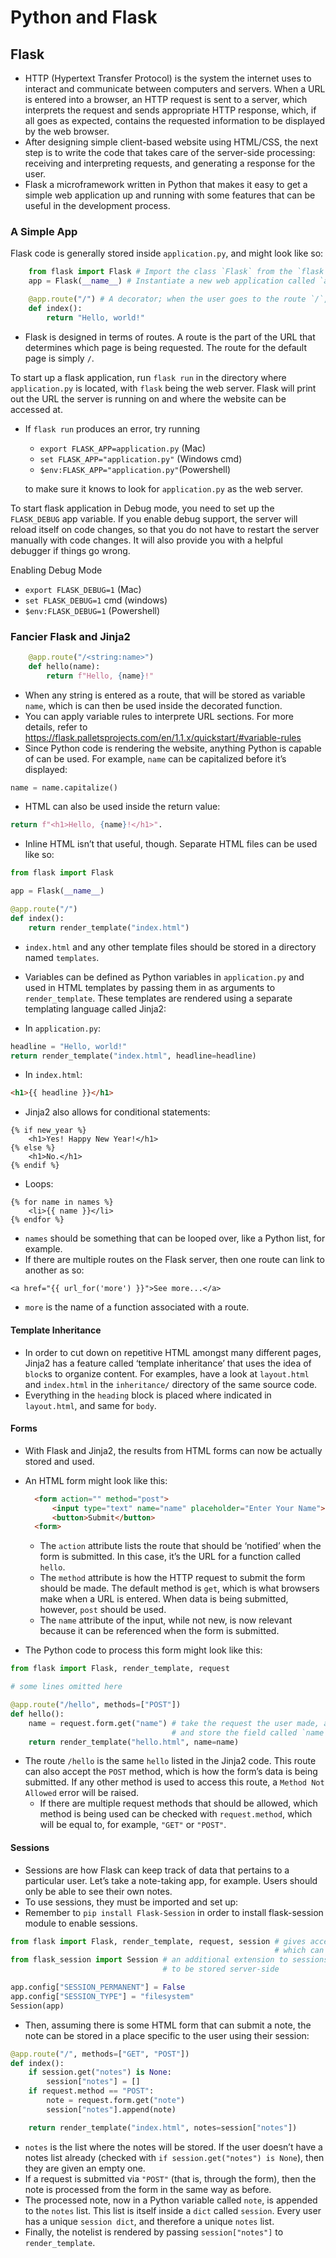 Python and Flask
================

Flask
-----

-   HTTP (Hypertext Transfer Protocol) is the system the internet uses to interact and communicate between computers and servers. When a URL is entered into a browser, an HTTP request is sent to a server, which interprets the request and sends appropriate HTTP response, which, if all goes as expected, contains the requested information to be displayed by the web browser.
-   After designing simple client-based website using HTML/CSS, the next step is to write the code that takes care of the server-side processing: receiving and interpreting requests, and generating a response for the user.
-   Flask a microframework written in Python that makes it easy to get a simple web application up and running with some features that can be useful in the development process.

### A Simple App

Flask code is generally stored inside `application.py`, and might look like so:

```python
    from flask import Flask # Import the class `Flask` from the `flask` module, written by someone else.
    app = Flask(__name__) # Instantiate a new web application called `app`, with `__name__` representing the current file

    @app.route("/") # A decorator; when the user goes to the route `/`, exceute the function immediately below
    def index():
        return "Hello, world!"
```

-   Flask is designed in terms of routes. A route is the part of the URL that determines which page is being requested. The route for the default page is simply `/`.

To start up a flask application, run `flask run` in the directory where `application.py` is located, with `flask` being the web server. Flask will print out the URL the server is running on and where the website can be accessed at.

-   If `flask run` produces an error, try running
    -   `export FLASK_APP=application.py` (Mac)
    -   `set FLASK_APP="application.py"`  (Windows cmd)
    -   `$env:FLASK_APP="application.py"`(Powershell)

    to make sure it knows to look for `application.py` as the web server.

To start flask application in Debug mode, you need to set up the `FLASK_DEBUG` app variable. If you enable debug support, the server will reload itself on code changes, so that you do not have to restart the server manually with code changes. It will also provide you with a helpful debugger if things go wrong.

Enabling Debug Mode

-   `export FLASK_DEBUG=1` (Mac)
-   `set FLASK_DEBUG=1` cmd (windows)
-   `$env:FLASK_DEBUG=1` (Powershell)

### Fancier Flask and Jinja2

```python 
    @app.route("/<string:name>")
    def hello(name):
        return f"Hello, {name}!"
```

-   When any string is entered as a route, that will be stored as variable `name`, which is can then be used inside the decorated function.
-   You can apply variable rules to interprete URL sections. For more details, refer to https://flask.palletsprojects.com/en/1.1.x/quickstart/#variable-rules
-   Since Python code is rendering the website, anything Python is capable of can be used. For example, `name` can be capitalized before it’s displayed:

```python 
name = name.capitalize()
```

-   HTML can also be used inside the return value:

```python 
return f"<h1>Hello, {name}!</h1>".
```

-   Inline HTML isn’t that useful, though. Separate HTML files can be
    used like so:

```python 
from flask import Flask

app = Flask(__name__)

@app.route("/")
def index():
    return render_template("index.html")
```

-   `index.html` and any other template files should be stored in a directory named `templates`.
-   Variables can be defined as Python variables in `application.py` and used in HTML templates by passing them in as arguments to `render_template`. These templates are rendered using a separate templating language called Jinja2:

-   In `application.py`:

```python 
headline = "Hello, world!"
return render_template("index.html", headline=headline)
```

-   In `index.html`:

```html 
<h1>{{ headline }}</h1>
```

-   Jinja2 also allows for conditional statements:

```jinja 
{% if new_year %}
    <h1>Yes! Happy New Year!</h1>
{% else %}
    <h1>No.</h1>
{% endif %}
```

-   Loops:

```jinja
{% for name in names %}
    <li>{{ name }}</li>
{% endfor %}
```

-   `names` should be something that can be looped over, like a Python list, for example.
-   If there are multiple routes on the Flask server, then one route can link to another as so:

```jinja 
<a href="{{ url_for('more') }}">See more...</a>
```

-   `more` is the name of a function associated with a route.

#### Template Inheritance

-   In order to cut down on repetitive HTML amongst many different pages, Jinja2 has a feature called ‘template inheritance’ that uses the idea of `block`s to organize content. For examples, have a look at `layout.html` and `index.html` in the `inheritance/` directory of the same source code.
-   Everything in the `heading` block is placed where indicated in `layout.html`, and same for `body`.

#### Forms

-   With Flask and Jinja2, the results from HTML forms can now be actually stored and used.
-   An HTML form might look like this:

    ```html 
      <form action="" method="post">
          <input type="text" name="name" placeholder="Enter Your Name">
          <button>Submit</button>
      <form>
    ```

    -   The `action` attribute lists the route that should be ‘notified’ when the form is submitted. In this case, it’s the URL for a function called `hello`.
    -   The `method` attribute is how the HTTP request to submit the form should be made. The default method is `get`, which is what browsers make when a URL is entered. When data is being submitted, however, `post` should be used.
    -   The `name` attribute of the input, while not new, is now relevant because it can be referenced when the form is submitted.
-   The Python code to process this form might look like this:

```python 
from flask import Flask, render_template, request

# some lines omitted here

@app.route("/hello", methods=["POST"])
def hello():
    name = request.form.get("name") # take the request the user made, access the form,
                                    # and store the field called `name` in a Python variable also called `name`
    return render_template("hello.html", name=name)
```

-   The route `/hello` is the same `hello` listed in the Jinja2 code. This route
    can also accept the `POST` method, which is how the form’s data is being submitted. If any other method is used to access this route, a `Method Not Allowed` error will be raised.
    -   If there are multiple request methods that should be allowed, which method is being used can be checked with `request.method`, which will be equal to, for example, `"GET"` or `"POST"`.

#### Sessions

-   Sessions are how Flask can keep track of data that pertains to a particular user. Let’s take a note-taking app, for example. Users should only be able to see their own notes.
-   To use sessions, they must be imported and set up:
-   Remember to `pip install Flask-Session` in order to install flask-session module to enable sessions.

```python 
from flask import Flask, render_template, request, session # gives access to a variable called `session`
                                                           # which can be used to keep vaules that are specific to a particular user
from flask_session import Session # an additional extension to sessions which allows them
                                  # to be stored server-side

app.config["SESSION_PERMANENT"] = False
app.config["SESSION_TYPE"] = "filesystem"
Session(app)
```

-   Then, assuming there is some HTML form that can submit a note, the note can be stored in a place specific to the user using their session:

```python 
@app.route("/", methods=["GET", "POST"])
def index():
    if session.get("notes") is None:
        session["notes"] = []
    if request.method == "POST":
        note = request.form.get("note")
        session["notes"].append(note)

    return render_template("index.html", notes=session["notes"])
```

-   `notes` is the list where the notes will be stored. If the user doesn’t have a notes list already (checked with `if session.get("notes") is None`), then they are given an empty one.
-   If a request is submitted via `"POST"` (that is, through the form), then the note is processed from the form in the same way as before.
-   The processed note, now in a Python variable called `note`, is appended to the `notes` list. This list is itself inside a `dict` called `session`.
    Every user has a unique `session dict`, and therefore a unique `notes` list.
-   Finally, the notelist is rendered by passing `session["notes"]` to `render_template`.

